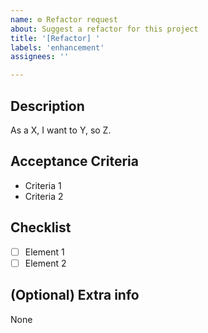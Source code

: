 ```yaml
---
name: ⚙️ Refactor request
about: Suggest a refactor for this project
title: '[Refactor] '
labels: 'enhancement'
assignees: ''

---
```


## Description

As a X, I want to Y, so Z.

## Acceptance Criteria

* Criteria 1
* Criteria 2

## Checklist

* [ ] Element 1
* [ ] Element 2

## (Optional) Extra info

None
